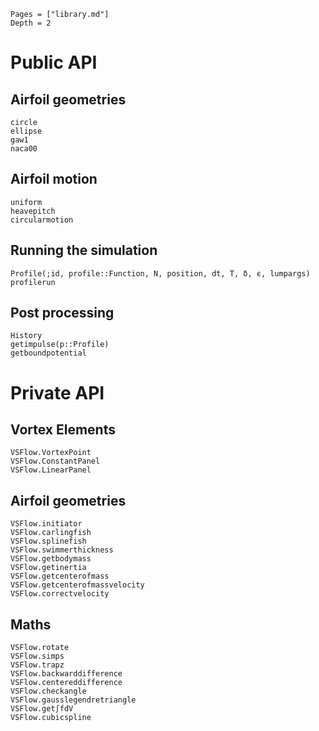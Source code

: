 ```@contents
Pages = ["library.md"]
Depth = 2
```

# Public API

## Airfoil geometries
```@docs
circle
ellipse
gaw1
naca00
```

## Airfoil motion
```@docs
uniform
heavepitch
circularmotion
```

## Running the simulation
```@docs
Profile(;id, profile::Function, N, position, dt, T, δ, ϵ, lumpargs)
profilerun
```

## Post processing
```@docs
History
getimpulse(p::Profile)
getboundpotential
```

# Private API

## Vortex Elements
```@docs
VSFlow.VortexPoint
VSFlow.ConstantPanel
VSFlow.LinearPanel
```

## Airfoil geometries
```@docs
VSFlow.initiator
VSFlow.carlingfish
VSFlow.splinefish
VSFlow.swimmerthickness
VSFlow.getbodymass
VSFlow.getinertia
VSFlow.getcenterofmass
VSFlow.getcenterofmassvelocity
VSFlow.correctvelocity
```

## Maths
```@docs
VSFlow.rotate
VSFlow.simps
VSFlow.trapz
VSFlow.backwarddifference
VSFlow.centereddifference
VSFlow.checkangle
VSFlow.gausslegendretriangle
VSFlow.get∫fdV
VSFlow.cubicspline
```
